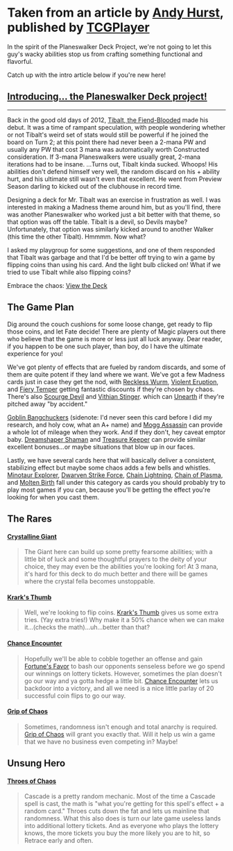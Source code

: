 # Taken from an article by [Andy Hurst], published by [TCGPlayer](https://infinite.tcgplayer.com/article/Tibalt-the-Fiend-Blooded-Planeswalker-Duel-Deck/63df091b-accc-44de-8dd0-2afef090c958)

In the spirit of the Planeswalker Deck Project, we're not going to let this guy's wacky abilities stop us from crafting something functional and flavorful.

Catch up with the intro article below if you're new here!

## [Introducing... the Planeswalker Deck project!](https://infinite.tcgplayer.com/article/Introducing-the-Planeswalker-Deck-Project/ea509c68-300d-4c0c-b7f5-700e89fcaecd/)

---

Back in the good old days of 2012,
[Tibalt, the Fiend-Blooded] made his debut. It was a time of rampant speculation, with people wondering whether or not Tibalt's weird set of stats would still be powerful if he joined the board on Turn 2; at this point there had never been a 2-mana PW and usually any PW that cost 3 mana was automatically worth Constructed consideration. If 3-mana Planeswalkers were usually great, 2-mana iterations had to be insane. ...Turns out, Tibalt kinda sucked. Whoops! His abilities don't defend himself very well, the random discard on his + ability hurt, and his ultimate still wasn't even that excellent. He went from Preview Season darling to kicked out of the clubhouse in record time.

Designing a deck for Mr. Tibalt was an exercise in frustration as well. I was interested in making a Madness theme around him, but as you'll find, there was another Planeswalker who worked just a bit better with that theme, so that option was off the table. Tibalt is a devil, so Devils maybe? Unfortunately, that option was similarly kicked around to another Walker (this time the other Tibalt). Hmmmm. Now what?

I asked my playgroup for some suggestions, and one of them responded that Tibalt was garbage and that I'd be better off trying to win a game by flipping coins than using his card. And the light bulb clicked on! What if we tried to use Tibalt while also flipping coins?

Embrace the chaos:
[View the Deck](https://infinite.tcgplayer.com/magic-the-gathering/deck/Tibalt,%20the%20Fiend-Blooded/438498)

## The Game Plan

Dig around the couch cushions for some loose change, get ready to flip those coins, and let Fate decide! There are plenty of Magic players out there who believe that the game is more or less just all luck anyway. Dear reader, if you happen to be one such player, than boy, do I have the ultimate experience for you!

We've got plenty of effects that are fueled by random discards, and some of them are quite potent if they land where we want. We've got a few Madness cards just in case they get the nod, with
[Reckless Wurm], [Violent Eruption], and [Fiery Temper] getting fantastic discounts if they're chosen by chaos. There's also [Scourge Devil] and [Vithian Stinger]. which can [Unearth] if they're pitched away "by accident."

[Goblin Bangchuckers] (sidenote: I'd never seen this card before I did my research, and holy cow, what an A+ name) and [Mogg Assassin] can provide a whole lot of mileage when they work. And if they don't, hey caveat emptor baby. [Dreamshaper Shaman] and [Treasure Keeper] can provide similar excellent bonuses...or maybe situations that blow up in our faces.

Lastly, we have several cards here that will basically deliver a consistent, stabilizing effect but maybe some chaos adds a few bells and whistles. [Minotaur Explorer], [Dwarven Strike Force], [Chain Lightning], [Chain of Plasma], and [Molten Birth] fall under this category as cards you should probably try to play most games if you can, because you'll be getting the effect you're looking for when you cast them.

## The Rares

#### [Crystalline Giant]

> The Giant here can build up some pretty fearsome abilities; with a little bit of luck and some thoughtful prayers to the deity of your choice, they may even be the abilities you're looking for! At 3 mana, it's hard for this deck to do much better and there will be games where the crystal fella becomes unstoppable.

#### [Krark's Thumb]

> Well, we're looking to flip coins. [Krark's Thumb] gives us some extra tries. (Yay extra tries!) Why make it a 50% chance when we can make it…(checks the math)...uh...better than that?

#### [Chance Encounter]

> Hopefully we'll be able to cobble together an offense and gain [Fortune's Favor] to bash our opponents senseless before we go spend our winnings on lottery tickets. However, sometimes the plan doesn't go our way and ya gotta hedge a little bit. [Chance Encounter] lets us backdoor into a victory, and all we need is a nice little parlay of 20 successful coin flips to go our way.

#### [Grip of Chaos]

> Sometimes, randomness isn't enough and total anarchy is required. [Grip of Chaos] will grant you exactly that. Will it help us win a game that we have no business even competing in? Maybe!

## Unsung Hero

#### [Throes of Chaos]

> Cascade is a pretty random mechanic. Most of the time a Cascade spell is cast, the math is "what you're getting for this spell's effect + a random card." Throes cuts down the fat and lets us mainline that randomness. What this also does is turn our late game useless lands into additional lottery tickets. And as everyone who plays the lottery knows, the more tickets you buy the more likely you are to hit, so Retrace early and often.

[andy hurst]: https://infinite.tcgplayer.com/author/Andy-Hurst/950c73f0-c23a-4575-9415-01ceb5fd29d8
[tibalt, the fiend-blooded]: https://scryfall.com/card/ddk/41/tibalt-the-fiend-blooded
[reckless wurm]: https://scryfall.com/card/uma/144/reckless-wurm
[violent eruption]: https://scryfall.com/card/c19/154/violent-eruption
[fiery temper]: https://scryfall.com/card/c19/142/fiery-temper
[scourge devil]: https://scryfall.com/card/mm3/111/scourge-devil
[vithian stinger]: https://scryfall.com/card/mm3/115/vithian-stinger
[unearth]: https://scryfall.com/card/mh1/113/unearth
[goblin bangchuckers]: https://scryfall.com/card/m12/137/goblin-bangchuckers
[mogg assassin]: https://scryfall.com/card/exo/88/mogg-assassin
[dreamshaper shaman]: https://scryfall.com/card/thb/130/dreamshaper-shaman
[treasure keeper]: https://scryfall.com/card/2xm/302/treasure-keeper
[minotaur explorer]: https://scryfall.com/card/ody/206/minotaur-explorer
[dwarven strike force]: https://scryfall.com/card/ody/188/dwarven-strike-force
[chain lightning]: https://scryfall.com/card/jmp/302/chain-lightning
[chain of plasma]: https://scryfall.com/card/ons/193/chain-of-plasma
[molten birth]: https://scryfall.com/card/uma/140/molten-birth
[crystalline giant]: https://scryfall.com/card/iko/234/crystalline-giant
[krark's thumb]: https://scryfall.com/card/mrd/190/krarks-thumb
[chance encounter]: https://scryfall.com/card/ody/182/chance-encounter
[fortune's favor]: https://scryfall.com/card/emn/61/fortunes-favor
[grip of chaos]: https://scryfall.com/card/scg/98/grip-of-chaos
[throes of chaos]: https://scryfall.com/card/mh1/150/throes-of-chaos
